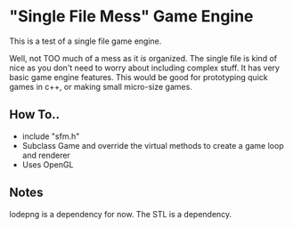 # "Single File Mess" Game Engine
This is a test of a single file game engine. 

Well, not TOO much of a mess as it *is* organized. The single file is kind of nice as you don't need to worry about including complex stuff. It has very basic game engine features.  This would be good for prototyping quick games in c++, or making small micro-size games.

## How To..
* include "sfm.h" 
* Subclass Game and override the virtual methods to create a game loop and renderer
* Uses OpenGL

## Notes
lodepng is a dependency for now.
The STL is a dependency.

<!--
## Test Preview
![Image](./screenshot-01.png)
-->

